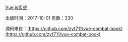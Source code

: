 [Vue.js实战](https://item.jd.com/12215519.html)

出版时间：2017-10-01
页数：330

源码来自：[https://github.com/zyf711/vue-combat-book](https://github.com/zyf711/vue-combat-book)

